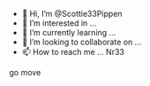 - 👋 Hi, I’m @Scottie33Pippen
- 👀 I’m interested in ...
- 🌱 I’m currently learning ...
- 💞️ I’m looking to collaborate on ...
- 📫 How to reach me ...
Nr33
<!---
Scottie33Pippen/Scottie33Pippen is a ✨ special ✨ repository because its `README.md` (this file) appears on your GitHub profile.
You can click the Preview link to take a look at your changes.
--->
go
move

